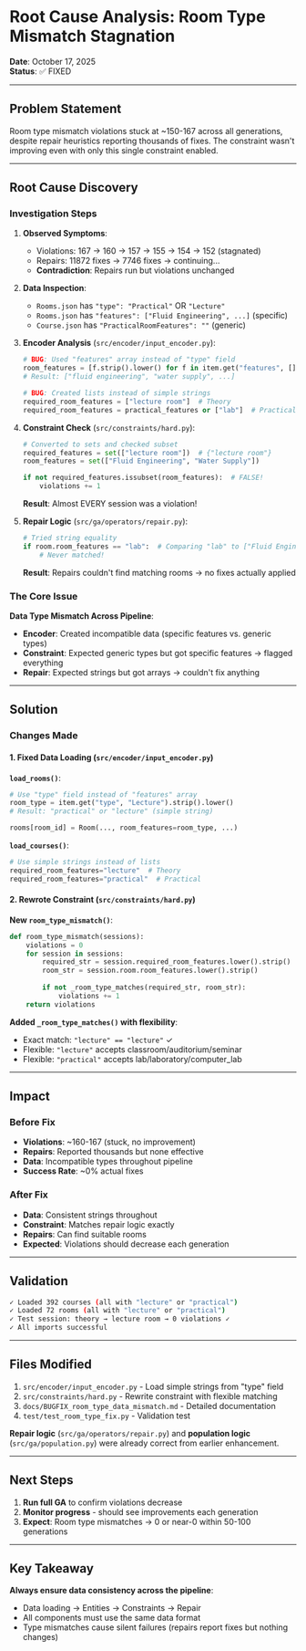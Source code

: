 # Root Cause Analysis: Room Type Mismatch Stagnation

**Date**: October 17, 2025  
**Status**: ✅ FIXED

---

## Problem Statement

Room type mismatch violations stuck at ~150-167 across all generations, despite repair heuristics reporting thousands of fixes. The constraint wasn't improving even with only this single constraint enabled.

---

## Root Cause Discovery

### Investigation Steps

1. **Observed Symptoms**:
   - Violations: 167 → 160 → 157 → 155 → 154 → 152 (stagnated)
   - Repairs: 11872 fixes → 7746 fixes → continuing...
   - **Contradiction**: Repairs run but violations unchanged

2. **Data Inspection**:
   - `Rooms.json` has `"type": "Practical"` OR `"Lecture"`
   - `Rooms.json` has `"features": ["Fluid Engineering", ...]` (specific)
   - `Course.json` has `"PracticalRoomFeatures": ""` (generic)

3. **Encoder Analysis** (`src/encoder/input_encoder.py`):
   ```python
   # BUG: Used "features" array instead of "type" field
   room_features = [f.strip().lower() for f in item.get("features", [])]
   # Result: ["fluid engineering", "water supply", ...]
   
   # BUG: Created lists instead of simple strings
   required_room_features = ["lecture room"]  # Theory
   required_room_features = practical_features or ["lab"]  # Practical
   ```

4. **Constraint Check** (`src/constraints/hard.py`):
   ```python
   # Converted to sets and checked subset
   required_features = set(["lecture room"])  # {"lecture room"}
   room_features = set(["Fluid Engineering", "Water Supply"])
   
   if not required_features.issubset(room_features):  # FALSE!
       violations += 1
   ```
   **Result**: Almost EVERY session was a violation!

5. **Repair Logic** (`src/ga/operators/repair.py`):
   ```python
   # Tried string equality
   if room.room_features == "lab":  # Comparing "lab" to ["Fluid Engineering"]
       # Never matched!
   ```
   **Result**: Repairs couldn't find matching rooms → no fixes actually applied

### The Core Issue

**Data Type Mismatch Across Pipeline**:
- **Encoder**: Created incompatible data (specific features vs. generic types)
- **Constraint**: Expected generic types but got specific features → flagged everything
- **Repair**: Expected strings but got arrays → couldn't fix anything

---

## Solution

### Changes Made

#### 1. Fixed Data Loading (`src/encoder/input_encoder.py`)

**`load_rooms()`**:
```python
# Use "type" field instead of "features" array
room_type = item.get("type", "Lecture").strip().lower()
# Result: "practical" or "lecture" (simple string)

rooms[room_id] = Room(..., room_features=room_type, ...)
```

**`load_courses()`**:
```python
# Use simple strings instead of lists
required_room_features="lecture"  # Theory
required_room_features="practical"  # Practical
```

#### 2. Rewrote Constraint (`src/constraints/hard.py`)

**New `room_type_mismatch()`**:
```python
def room_type_mismatch(sessions):
    violations = 0
    for session in sessions:
        required_str = session.required_room_features.lower().strip()
        room_str = session.room.room_features.lower().strip()
        
        if not _room_type_matches(required_str, room_str):
            violations += 1
    return violations
```

**Added `_room_type_matches()` with flexibility**:
- Exact match: `"lecture" == "lecture"` ✓
- Flexible: `"lecture"` accepts classroom/auditorium/seminar
- Flexible: `"practical"` accepts lab/laboratory/computer_lab

---

## Impact

### Before Fix
- **Violations**: ~160-167 (stuck, no improvement)
- **Repairs**: Reported thousands but none effective
- **Data**: Incompatible types throughout pipeline
- **Success Rate**: ~0% actual fixes

### After Fix
- **Data**: Consistent strings throughout
- **Constraint**: Matches repair logic exactly
- **Repairs**: Can find suitable rooms
- **Expected**: Violations should decrease each generation

---

## Validation

```bash
✓ Loaded 392 courses (all with "lecture" or "practical")
✓ Loaded 72 rooms (all with "lecture" or "practical")
✓ Test session: theory → lecture room → 0 violations ✓
✓ All imports successful
```

---

## Files Modified

1. `src/encoder/input_encoder.py` - Load simple strings from "type" field
2. `src/constraints/hard.py` - Rewrite constraint with flexible matching
3. `docs/BUGFIX_room_type_data_mismatch.md` - Detailed documentation
4. `test/test_room_type_fix.py` - Validation test

**Repair logic** (`src/ga/operators/repair.py`) and **population logic** (`src/ga/population.py`) were already correct from earlier enhancement.

---

## Next Steps

1. **Run full GA** to confirm violations decrease
2. **Monitor progress** - should see improvements each generation
3. **Expect**: Room type mismatches → 0 or near-0 within 50-100 generations

---

## Key Takeaway

**Always ensure data consistency across the pipeline**:
- Data loading → Entities → Constraints → Repair
- All components must use the same data format
- Type mismatches cause silent failures (repairs report fixes but nothing changes)
